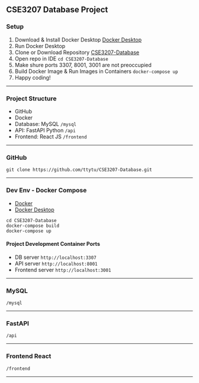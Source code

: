 ## CSE3207 Database Project

### Setup 

1. Download & Install Docker Desktop [Docker Desktop](https://www.docker.com/products/docker-desktop/) 
2. Run Docker Desktop 
3. Clone or Download Repository [CSE3207-Database](https://github.com/ttytu/CSE3207-Database) 
4. Open repo in IDE `cd CSE3207-Database` 
5. Make shure ports 3307, 8001, 3001 are not preoccupied 
6. Build Docker Image & Run Images in Containers `docker-compose up` 
7. Happy coding! 

--- 

### Project Structure

- GitHub 
- Docker 
- Database: MySQL `/mysql`
- API: FastAPI Python `/api`
- Frontend: React JS `/frontend` 

--- 

### GitHub

```shell
git clone https://github.com/ttytu/CSE3207-Database.git
```

--- 

### Dev Env - Docker Compose

- [Docker](https://www.docker.com/) 
- [Docker Desktop](https://www.docker.com/products/docker-desktop/) 

```shell
cd CSE3207-Database 
docker-compose build 
docker-compose up 
```

#### Project Development Container Ports

- DB server `http://localhost:3307` 
- API server `http://localhost:8001` 
- Frontend server `http://localhost:3001` 

--- 

### MySQL 

`/mysql` 

--- 

### FastAPI 

`/api` 

--- 

### Frontend React 

`/frontend`

--- 

